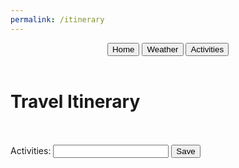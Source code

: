 ```yaml
---
permalink: /itinerary
---
```

<html lang="en">
<head>
  <meta charset="UTF-8">
  <meta name="viewport" content="width=device-width, initial-scale=1.0">
  <link href="https://cdn.quilljs.com/1.3.6/quill.snow.css" rel="stylesheet">
</head>
<body class='sandiego-background'>
    <header class="header">
        <button class="signup" onclick="goHome()" >Home</button>
        <button class="login" onclick="goWeather()">Weather</button>
        <button class="about" onclick="goActivities()">Activities</button>
    </header>
    <div id='itinerary-title-container'>
        <h1 class='title'>Travel Itinerary</h1>
    </div>
    <br>
    <br>
    <div id='itinerary-container'>
        <!--This allows the user to select the day they are planning activities for
        <label for="day">Day:</label>
        <select id="day">
        <option value="Monday">Monday</option>
        <option value="Tuesday">Tuesday</option>
        <option value="Wednesday">Wednesday</option>
        <option value="Thursday">Thursday</option>
        <option value="Friday">Friday</option>
        <option value="Saturday">Saturday</option>
        <option value="Sunday">Sunday</option>
        </select>
        <br>
        <br>
        <label for="time">Time:</label>
        <select id="time">
        <option value="1:00 AM">1:00 AM</option>
        <option value="2:00 AM">2:00 AM</option>
        <option value="3:00 AM">3:00 AM</option>
        <option value="4:00 AM">4:00 AM</option>
        <option value="5:00 AM">5:00 AM</option>
        <option value="6:00 AM">6:00 AM</option>
        <option value="7:00 AM">7:00 AM</option>
        <option value="8:00 AM">8:00 AM</option>
        <option value="9:00 AM">9:00 AM</option>
        <option value="10:00 AM">10:00 AM</option>
        <option value="11:00 AM">11:00 AM</option>
        <option value="12:00 PM">12:00 PM</option>
        <option value="1:00 PM">1:00 PM</option>
        <option value="2:00 PM">2:00 PM</option>
        <option value="3:00 PM">3:00 PM</option>
        <option value="4:00 PM">4:00 PM</option>
        <option value="5:00 PM">5:00 PM</option>
        <option value="6:00 PM">6:00 PM</option>
        <option value="7:00 PM">7:00 PM</option>
        <option value="8:00 PM">8:00 PM</option>
        <option value="9:00 PM">9:00 PM</option>
        <option value="10:00 PM">10:00 PM</option>
        <option value="11:00 PM">11:00 PM</option>
        <option value="12:00 AM">12:00 AM</option>
        </select>
        <br>
        <br> -->
        <label for="itinerary">Activities:</label>
        <input id='itinerary'>
        <!-- <div id="activities"><input type="text" id="activities" ></div>-->
        <button id='submit' onclick='itinerary()'>Save</button>
        <p id='error'></p>
        <p id='itinerary-output'>
<!-- Quill library -->
<script src="https://cdn.quilljs.com/1.3.6/quill.js"></script>
<script src="http://127.0.0.1:4200/travel_project/script.js"></script>
